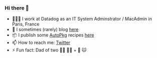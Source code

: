 ### Hi there 👋

- 🧑🏻‍💻 I work at Datadog as an IT System Adminstrator / MacAdmin in Paris, France
- 💬 I sometimes (rarely) blog [here](https://meleia.net)
- 📦 I publish some [AutoPkg](https://github.com/autopkg) recipes [here](https://github.com/autopkg/psaintemarie-recipes)
- 📫 How to reach me: [Twitter](https://twitter.com/psm)
- ⚡ Fun fact: Dad of two 👧🏼 👶🏼 + 🐶 🐱

<!--
**psaintemarie/psaintemarie** is a ✨ _special_ ✨ repository because its `README.md` (this file) appears on your GitHub profile.

Here are some ideas to get you started:

- 🔭 I’m currently working on ...
- 🌱 I’m currently learning ...
- 👯 I’m looking to collaborate on ...
- 🤔 I’m looking for help with ...
- 💬 Ask me about ...
- 📫 How to reach me: ...
- 😄 Pronouns: ...
- ⚡ Fun fact: ...
-->
